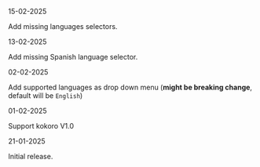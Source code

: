 15-02-2025

Add missing languages selectors.

13-02-2025

Add missing Spanish language selector.

02-02-2025

Add supported languages as drop down menu (**might be breaking change**, default will be `English`)

01-02-2025

Support kokoro V1.0

21-01-2025 

Initial release.